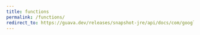 ```yaml
---
title: functions
permalink: /functions/
redirect_to: https://guava.dev/releases/snapshot-jre/api/docs/com/google/common/base/Functions.html
---
```

